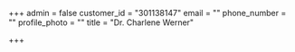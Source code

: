 +++
admin = false
customer_id = "301138147"
email = ""
phone_number = ""
profile_photo = ""
title = "Dr. Charlene Werner"

+++
